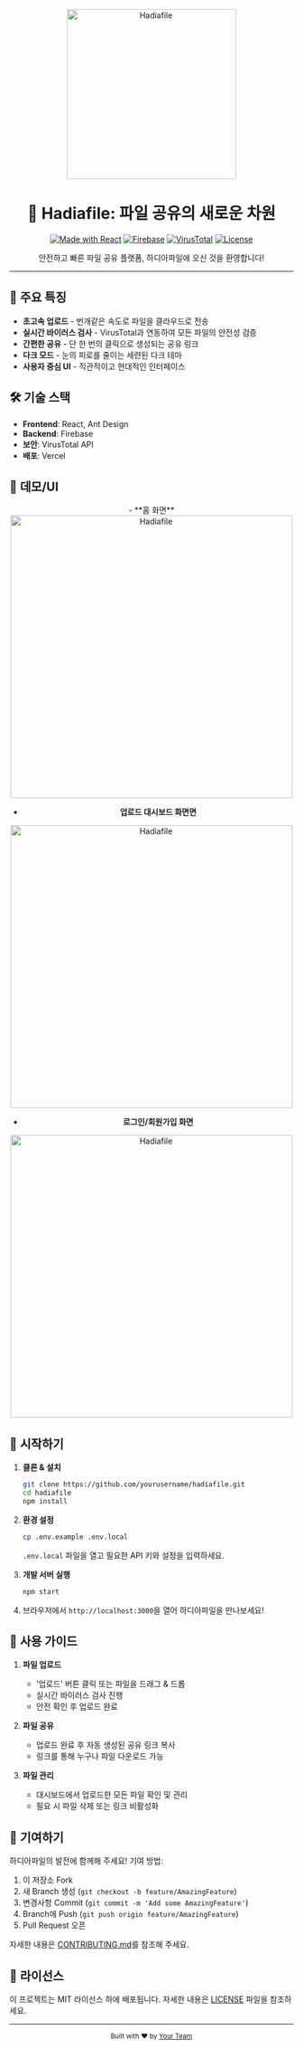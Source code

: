 <div align="center">
  <img src="https://i.pinimg.com/originals/04/4d/12/044d12b83f0f1aa1012563a4701b0531.gif" alt="Hadiafile" width="300">

  # 🚀 Hadiafile: 파일 공유의 새로운 차원

  [![Made with React](https://img.shields.io/badge/Made%20with-React-61DAFB?style=flat-square&logo=react)](https://reactjs.org/)
  [![Firebase](https://img.shields.io/badge/Powered%20by-Firebase-FFCA28?style=flat-square&logo=firebase)](https://firebase.google.com/)
  [![VirusTotal](https://img.shields.io/badge/Secured%20by-VirusTotal-394EFF?style=flat-square&logo=virustotal)](https://www.virustotal.com/)
  [![License](https://img.shields.io/badge/License-MIT-blue.svg?style=flat-square)](LICENSE)

  안전하고 빠른 파일 공유 플랫폼, 하디아파일에 오신 것을 환영합니다!
</div>

---

## 🌟 주요 특징

- **초고속 업로드** - 번개같은 속도로 파일을 클라우드로 전송
- **실시간 바이러스 검사** - VirusTotal과 연동하여 모든 파일의 안전성 검증
- **간편한 공유** - 단 한 번의 클릭으로 생성되는 공유 링크
- **다크 모드** - 눈의 피로를 줄이는 세련된 다크 테마
- **사용자 중심 UI** - 직관적이고 현대적인 인터페이스

## 🛠 기술 스택

- **Frontend**: React, Ant Design
- **Backend**: Firebase
- **보안**: VirusTotal API
- **배포**: Vercel


## 🚀 데모/UI
<div align="center">
- **홈 화면**
<img src="https://i.postimg.cc/02dcvztx/71.png" alt="Hadiafile" width="500">

- **업로드 대시보드 화면면**
<img src="https://i.postimg.cc/Jzpxy9V2/72.png" alt="Hadiafile" width="500">

- **로그인/회원가입 화면**
<img src="https://i.postimg.cc/0Nrf7c92/73.png" alt="Hadiafile" width="500">
</div>


## 🚀 시작하기

1. **클론 & 설치**
   ```bash
   git clone https://github.com/yourusername/hadiafile.git
   cd hadiafile
   npm install
   ```

2. **환경 설정**
   ```bash
   cp .env.example .env.local
   ```
   `.env.local` 파일을 열고 필요한 API 키와 설정을 입력하세요.

3. **개발 서버 실행**
   ```bash
   npm start
   ```

4. 브라우저에서 `http://localhost:3000`을 열어 하디아파일을 만나보세요!

## 📘 사용 가이드

1. **파일 업로드**
   - '업로드' 버튼 클릭 또는 파일을 드래그 & 드롭
   - 실시간 바이러스 검사 진행
   - 안전 확인 후 업로드 완료

2. **파일 공유**
   - 업로드 완료 후 자동 생성된 공유 링크 복사
   - 링크를 통해 누구나 파일 다운로드 가능

3. **파일 관리**
   - 대시보드에서 업로드한 모든 파일 확인 및 관리
   - 필요 시 파일 삭제 또는 링크 비활성화

## 🤝 기여하기

하디아파일의 발전에 함께해 주세요! 기여 방법:

1. 이 저장소 Fork
2. 새 Branch 생성 (`git checkout -b feature/AmazingFeature`)
3. 변경사항 Commit (`git commit -m 'Add some AmazingFeature'`)
4. Branch에 Push (`git push origin feature/AmazingFeature`)
5. Pull Request 오픈

자세한 내용은 [CONTRIBUTING.md](CONTRIBUTING.md)를 참조해 주세요.

## 📜 라이선스

이 프로젝트는 MIT 라이선스 하에 배포됩니다. 자세한 내용은 [LICENSE](LICENSE) 파일을 참조하세요.

---

<div align="center">
  <sub>Built with ❤️ by <a href="https://github.com/yourusername">Your Team</a></sub>
</div>
